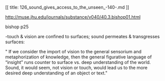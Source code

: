 [[
title: 126_sound_gives_access_to_the_unseen_-140-.md
]]

<http://muse.jhu.edu/journals/substance/v040/40.3.bishop01.html>

  

bishop p25

  

-touch & vision are confined to surfaces; sound permeates & transgresses surfaces:

  

" If we consider the import of vision to the general sensorium and
metaphorization of knowledge, then the general figurative language of
“insight” runs counter to surface vs. deep understanding of the world. Sound,
it would seem, not vision or touch, would lead us to the more desired deep
understanding of an object or text."

